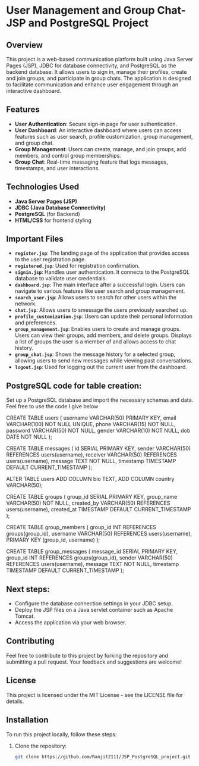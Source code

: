 # User Management and Group Chat- JSP and PostgreSQL Project

## Overview
This project is a web-based communication platform built using Java Server Pages (JSP), JDBC for database connectivity, and PostgreSQL as the backend database. It allows users to sign in, manage their profiles, create and join groups, and participate in group chats. The application is designed to facilitate communication and enhance user engagement through an interactive dashboard.

## Features
- **User Authentication**: Secure sign-in page for user authentication.
- **User Dashboard**: An interactive dashboard where users can access features such as user search, profile customization, group management, and group chat.
- **Group Management**: Users can create, manage, and join groups, add members, and control group memberships.
- **Group Chat**: Real-time messaging feature that logs messages, timestamps, and user interactions.

## Technologies Used
- **Java Server Pages (JSP)**
- **JDBC (Java Database Connectivity)**
- **PostgreSQL** (for Backend)
- **HTML/CSS** for frontend styling

## Important Files
- **`register.jsp`**: The landing page of the application that provides access to the user registration page.
- **`registered.jsp`**: Used for registration confirmation.
- **`signin.jsp`**: Handles user authentication. It connects to the PostgreSQL database to validate user credentials.
- **`dashboard.jsp`**: The main interface after a successful login. Users can navigate to various features like user search and group management.
- **`search_user.jsp`**: Allows users to search for other users within the network.
- **`chat.jsp`**: Allows users to smessage the users previously searched up.
- **`profile_customization.jsp`**: Users can update their personal information and preferences.
- **`group_management.jsp`**: Enables users to create and manage groups. Users can view their groups, add members, and delete groups. Displays a list of groups the user is a member of and allows access to chat history.
- **`group_chat.jsp`**: Shows the message history for a selected group, allowing users to send new messages while viewing past conversations.
- **`logout.jsp`**: Used for logging out the current user from the dashboard.


## PostgreSQL code for table creation:
Set up a PostgreSQL database and import the necessary schemas and data. Feel free to use the code I give below 

CREATE TABLE users (
    username VARCHAR(50) PRIMARY KEY,
    email VARCHAR(100) NOT NULL UNIQUE,
    phone VARCHAR(15) NOT NULL,
    password VARCHAR(50) NOT NULL,
    gender VARCHAR(10) NOT NULL,
    dob DATE NOT NULL
);

CREATE TABLE messages (
    id SERIAL PRIMARY KEY,
    sender VARCHAR(50) REFERENCES users(username),
    receiver VARCHAR(50) REFERENCES users(username),
    message TEXT NOT NULL,
    timestamp TIMESTAMP DEFAULT CURRENT_TIMESTAMP
);

ALTER TABLE users
ADD COLUMN bio TEXT,
ADD COLUMN country VARCHAR(50);

CREATE TABLE groups (
    group_id SERIAL PRIMARY KEY,
    group_name VARCHAR(50) NOT NULL,
    created_by VARCHAR(50) REFERENCES users(username),
    created_at TIMESTAMP DEFAULT CURRENT_TIMESTAMP
);


CREATE TABLE group_members (
    group_id INT REFERENCES groups(group_id),
    username VARCHAR(50) REFERENCES users(username),
    PRIMARY KEY (group_id, username)
);


CREATE TABLE group_messages (
    message_id SERIAL PRIMARY KEY,
    group_id INT REFERENCES groups(group_id),
    sender VARCHAR(50) REFERENCES users(username),
    message TEXT NOT NULL,
    timestamp TIMESTAMP DEFAULT CURRENT_TIMESTAMP
);

## Next steps:
- Configure the database connection settings in your JDBC setup.
- Deploy the JSP files on a Java servlet container such as Apache Tomcat.
- Access the application via your web browser.

## Contributing
Feel free to contribute to this project by forking the repository and submitting a pull request. Your feedback and suggestions are welcome!

## License
This project is licensed under the MIT License - see the LICENSE file for details.

## Installation
To run this project locally, follow these steps:
1. Clone the repository:
   ```bash
   git clone https://github.com/Ranjit2111/JSP_PostgreSQL_project.git
